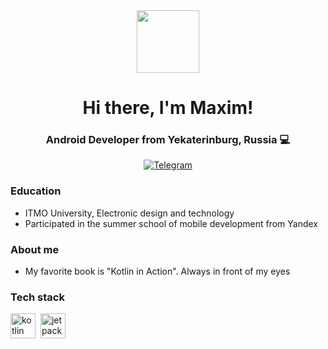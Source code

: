 <div id="header" align="center">
  <img src="https://media.giphy.com/media/v1.Y2lkPTc5MGI3NjExZzJuM3Z0NDV3bjY5bHNhd2dsZ2xhNGhpY20xdzB4MGlleGJrdjhobSZlcD12MV9pbnRlcm5hbF9naWZfYnlfaWQmY3Q9Zw/llarwdtFqG63IlqUR1/giphy.gif" width="100"/>
</div>

<div id="header" align="center">
    <h1>Hi there, I'm  Maxim! </h1>
    <h3>Android Developer from Yekaterinburg, Russia 💻</h3>
</div>

<div id="socials" align="center">
  <a href="https://t.me/maxpescherov">
    <img src="https://img.shields.io/badge/Telegram-blue?style=for-the-badge&logo=telegram&logoColor=white" alt="Telegram"/>
  </a>
</div>

### Education
- ITMO University, Electronic design and technology
- Participated in the summer school of mobile development from Yandex

### About me
- My favorite book is "Kotlin in Action". Always in front of my eyes

### Tech stack 
 <img src="https://cdn.jsdelivr.net/gh/devicons/devicon@latest/icons/kotlin/kotlin-original.svg" title="kotlin" width="40" height="40" />&nbsp;
 <img src="https://cdn.jsdelivr.net/gh/devicons/devicon@latest/icons/jetpackcompose/jetpackcompose-original.svg" title="jetpack" width="40" height="40" />&nbsp;

<!--
- 🔭 I’m currently working on ...
- 🌱 I’m currently learning ...
- 👯 I’m looking to collaborate on ...
- 🤔 I’m looking for help with ...
- 💬 Ask me about ...
- 📫 How to reach me: ...
- 😄 Pronouns: ...
- ⚡ Fun fact: ...
-->
